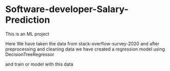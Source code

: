 # Software-developer-Salary-Prediction

This is an ML project 

Here We have taken the data from stack-overflow-survey-2020 and after preprocessing and cleaning data we have created a regression model using DecisionTreeRegressor 

and train or model with this data